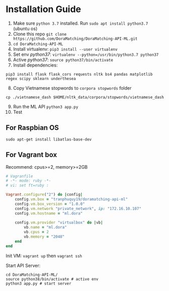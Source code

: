 # Installation Guide

1. Make sure `python 3.7` installed. Run `sudo apt install python3.7` (ubuntu os)
2. Clone this repo `git clone https://github.com/DoraMatching/DoraMatching-API-ML.git`
3. `cd DoraMatching-API-ML`
4. Install virtualenv: `pip3 install --user virtualenv`
5. Set env _python37_: `virtualenv --python=/usr/bin/python3.7 python37`
6. Active _python37_: `source python37/bin/activate`
7. Install dependencies:
```shell
pip3 install flask flask_cors requests nltk bs4 pandas matplotlib regex scipy sklearn underthesea
```
8. Copy Vietnamese stopwords to `corpora stopwords` folder
```shell
cp ./vietnamese_dash $HOME/nltk_data/corpora/stopwords/vietnamese_dash
```
9. Run the ML API `python3 app.py`
10. Test

## For Raspbian OS

```shell
sudo apt-get install libatlas-base-dev
```

## For Vagrant box

Recommend: cpus>=2, memory>=2GB

```ruby
# Vagranfile
# -*- mode: ruby -*-
# vi: set ft=ruby :

Vagrant.configure("2") do |config|
    config.vm.box = "tranphuquy19/doramatching-api-ml"
    config.vm.box_version = "1.0.0"
    config.vm.network "private_network", ip: "172.16.10.107"
    config.vm.hostname = "ml.dora"
  
    config.vm.provider "virtualbox" do |vb|
        vb.name = "ml.dora"
        vb.cpus = 2
        vb.memory = "2048"
    end
end
```
Init VM: `vagrant up` then `vagrant ssh`

Start API Server:

```shell
cd DoraMatching-API-ML/
source python38/bin/activate # active env
python3 app.py # start server
```
